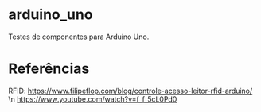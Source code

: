 # arduino_uno
Testes de componentes para Arduíno Uno.

# Referências

RFID:
https://www.filipeflop.com/blog/controle-acesso-leitor-rfid-arduino/ \n
https://www.youtube.com/watch?v=f_f_5cL0Pd0
